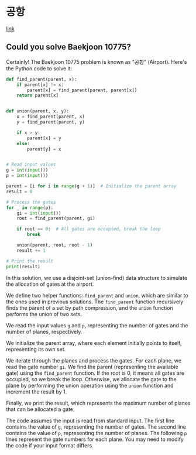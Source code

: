 # 공항

[link](https://www.acmicpc.net/problem/10775)

## Could you solve Baekjoon 10775?

Certainly! The Baekjoon 10775 problem is known as "공항" (Airport). Here's the Python code to solve it:

```python
def find_parent(parent, x):
    if parent[x] != x:
        parent[x] = find_parent(parent, parent[x])
    return parent[x]


def union(parent, x, y):
    x = find_parent(parent, x)
    y = find_parent(parent, y)

    if x > y:
        parent[x] = y
    else:
        parent[y] = x


# Read input values
g = int(input())
p = int(input())

parent = [i for i in range(g + 1)]  # Initialize the parent array
result = 0

# Process the gates
for _ in range(p):
    gi = int(input())
    root = find_parent(parent, gi)

    if root == 0:  # All gates are occupied, break the loop
        break

    union(parent, root, root - 1)
    result += 1

# Print the result
print(result)
```

In this solution, we use a disjoint-set (union-find) data structure to simulate the allocation of gates at the airport.

We define two helper functions: `find_parent` and `union`, which are similar to the ones used in previous solutions. The `find_parent` function recursively finds the parent of a set by path compression, and the `union` function performs the union of two sets.

We read the input values `g` and `p`, representing the number of gates and the number of planes, respectively.

We initialize the parent array, where each element initially points to itself, representing its own set.

We iterate through the planes and process the gates. For each plane, we read the gate number `gi`. We find the parent (representing the available gate) using the `find_parent` function. If the root is 0, it means all gates are occupied, so we break the loop. Otherwise, we allocate the gate to the plane by performing the union operation using the `union` function and increment the result by 1.

Finally, we print the result, which represents the maximum number of planes that can be allocated a gate.

The code assumes the input is read from standard input. The first line contains the value of `g`, representing the number of gates. The second line contains the value of `p`, representing the number of planes. The following `p` lines represent the gate numbers for each plane. You may need to modify the code if your input format differs.
